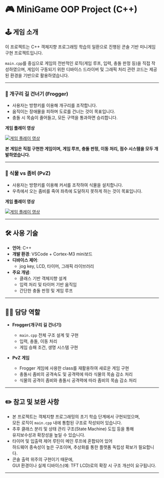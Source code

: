 # 🎮 MiniGame OOP Project (C++)

## 🕹️ 게임 소개

이 프로젝트는 C++ 객체지향 프로그래밍 학습의 일환으로 진행된 콘솔 기반 미니게임 구현 프로젝트입니다.

`main.cpp`를 중심으로 게임의 전반적인 로직(게임 루프, 입력, 충돌 판정 등)을 직접 작성하였으며, 게임이 구동되기 위한 디바이스 드라이버 및 그래픽 처리 관련 코드는 제공된 환경을 기반으로 활용하였습니다.

---



### 🐸 개구리 길 건너기 (Frogger)

- 사용자는 방향키를 이용해 개구리를 조작합니다.
- 움직이는 장애물을 피하며 도로를 건너는 것이 목표입니다.
- 충돌 시 목숨이 줄어들고, 모든 구역을 통과하면 승리합니다.
  
**게임 플레이 영상**

[![게임 플레이 영상](https://img.youtube.com/vi/DLyiJ0wW1Rc/0.jpg)](https://www.youtube.com/watch?v=DLyiJ0wW1Rc)


**본 게임은 직접 구현한 게임이며, 게임 루프, 충돌 판정, 이동 처리, 점수 시스템을 모두 개발하였습니다.**

---

### 🌿 식물 vs 좀비 (PvZ)

- 사용자는 방향키를 이용해 커서를 조작하여 식물을 설치합니다.
- 우측에서 오는 좀비를 죽여 좌측에 도달하지 못하게 하는 것이 목표입니다.

**게임 플레이 영상**

[![게임 플레이 영상](https://img.youtube.com/vi/ebyOHcxrCIw/0.jpg)](https://www.youtube.com/watch?v=ebyOHcxrCIw&t=1s)

---

## 🛠️ 사용 기술

- **언어**: C++
- **개발 환경**: VSCode + Cortex-M3 mini보드
- **디바이스 제어**:
  - jog key, LCD, 타이머, 그래픽 라이브러리
- **주요 개념**:
  - 클래스 기반 객체지향 설계
  - 입력 처리 및 타이머 기반 움직임
  - 간단한 충돌 판정 및 게임 루프

---

## 👨‍💻 담당 역할

- **Frogger(개구리 길 건너기)**
  - `main.cpp` 전체 구조 설계 및 구현
  - 입력, 충돌, 이동 처리
  - 게임 승패 조건, 생명 시스템 구현

- **PvZ 게임**
  - Frogger 게임에 사용한 class를 재활용하여 새로운 게임 구현
  - 충돌시 좀비의 공격속도 및 공격력에 따라 식물의 목숨 감소 처리
  - 식물의 공격이 좀비와 충돌시 공격력에 따라 좀비의 목숨 감소 처리

---

## ✏️ 참고 및 보완 사항

- 본 프로젝트는 객체지향 프로그래밍의 초기 학습 단계에서 구현되었으며,  
  모든 로직이 `main.cpp` 내에 통합된 구조로 작성되어 있습니다.
- 추후 클래스 분리 및 상태 관리 구조(State Machine) 도입 등을 통해  
  유지보수성과 확장성을 높일 수 있습니다.
- 타이머 및 입출력 제어 루틴이 메인 루프에 혼합되어 있어  
  하드웨어 종속성이 높은 구조이며, 추상화를 통한 플랫폼 독립성 확보가 필요합니다.
- 콘솔 출력 위주의 구현이기 때문에,  
  GUI 환경이나 실제 디바이스(예: TFT LCD)로의 확장 시 구조 개선이 요구됩니다.

---


